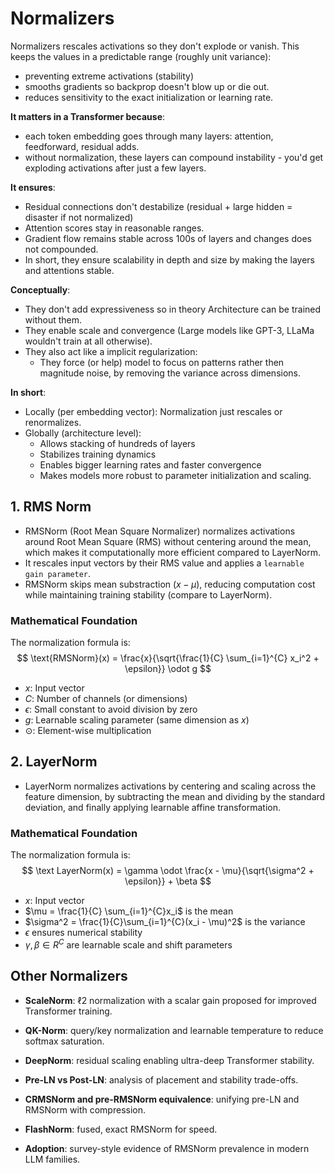 # Normalizers

Normalizers rescales activations so they don't explode or vanish. This keeps the values in a predictable range (roughly unit variance):
- preventing extreme activations (stability)
- smooths gradients so backprop doesn't blow up or die out.
- reduces sensitivity to the exact initialization or learning rate.

**It matters in a Transformer because**:
- each token embedding goes through many layers: attention, feedforward, residual adds.
- without normalization, these layers can compound instability - you'd get exploding activations after just a few layers.

**It ensures**:
- Residual connections don't destabilize (residual + large hidden = disaster if not normalized)
- Attention scores stay in reasonable ranges.
- Gradient flow remains stable across 100s of layers and changes does not compounded.
- In short, they ensure scalability in depth and size by making the layers and attentions stable.

**Conceptually**:
- They don't add expressiveness so in theory Architecture can be trained without them.
- They enable scale and convergence (Large models like GPT-3, LLaMa wouldn't train at all otherwise).
- They also act like a implicit regularization:
	- They force (or help) model to focus on patterns rather then magnitude noise, by removing the variance across dimensions.

**In short**:
- Locally (per embedding vector): Normalization just rescales or renormalizes.
- Globally (architecture level):
	- Allows stacking of hundreds of layers
	- Stabilizes training dynamics
	- Enables bigger learning rates and faster convergence
	- Makes models more robust to parameter initialization and scaling.


## 1. RMS Norm
- RMSNorm (Root Mean Square Normalizer) normalizes activations around Root Mean Square (RMS) without centering around the mean, which makes it computationally more efficient compared to LayerNorm. 
- It rescales input vectors by their RMS value and applies a `learnable gain parameter`.
- RMSNorm skips mean substraction ($x - \mu$), reducing computation cost while maintaining training stability (compare to LayerNorm).

### Mathematical Foundation
The normalization formula is:
$$
\text{RMSNorm}(x) = \frac{x}{\sqrt{\frac{1}{C} \sum_{i=1}^{C} x_i^2 + \epsilon}} \odot g
$$

- $x$: Input vector
- $C$: Number of channels (or dimensions)
- $\epsilon$: Small constant to avoid division by zero
- $g$: Learnable scaling parameter (same dimension as $x$)
- $\odot$: Element-wise multiplication


## 2. LayerNorm
- LayerNorm normalizes activations by centering and scaling across the feature dimension, by subtracting the mean and dividing by the standard deviation, and finally applying learnable affine transformation.

### Mathematical Foundation
The normalization formula is:
$$
\text LayerNorm(x) = \gamma \odot \frac{x - \mu}{\sqrt{\sigma^2 + \epsilon}} + \beta
$$
- $x$: Input vector
- $\mu = \frac{1}{C} \sum_{i=1}^{C}x_i$ is the mean
- $\sigma^2 = \frac{1}{C}\sum_{i=1}^{C}(x_i - \mu)^2$ is the variance
- $\epsilon$ ensures numerical stability
- $\gamma,\beta \in R^C$ are learnable scale and shift parameters 

## Other Normalizers

- **ScaleNorm**: ℓ2 normalization with a scalar gain proposed for improved Transformer training.[](https://arxiv.org/pdf/1910.05895.pdf)
    
- **QK-Norm**: query/key normalization and learnable temperature to reduce softmax saturation.[](https://arxiv.org/pdf/2010.04245.pdf)
    
- **DeepNorm**: residual scaling enabling ultra-deep Transformer stability.[](https://arxiv.org/pdf/2203.00555.pdf)
    
- **Pre-LN vs Post-LN**: analysis of placement and stability trade-offs.[](https://arxiv.org/pdf/2002.04745.pdf)
    
- **CRMSNorm and pre-RMSNorm equivalence**: unifying pre-LN and RMSNorm with compression.[](https://arxiv.org/pdf/2305.14858.pdf)
    
- **FlashNorm**: fused, exact RMSNorm for speed.[](https://arxiv.org/html/2407.09577v1)
    
- **Adoption**: survey-style evidence of RMSNorm prevalence in modern LLM families.
